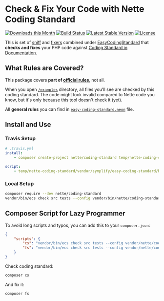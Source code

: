 # Check & Fix Your Code with Nette Coding Standard

[![Downloads this Month](https://img.shields.io/packagist/dm/nette/coding-standard.svg)](https://packagist.org/packages/nette/coding-standard)
[![Build Status](https://travis-ci.org/nette/coding-standard.svg?branch=master)](https://travis-ci.org/nette/coding-standard)
[![Latest Stable Version](https://img.shields.io/packagist/v/nette/coding-standard.svg)](https://github.com/nette/coding-standard/releases)
[![License](https://img.shields.io/badge/license-MIT-blue.svg)](/LICENSE)


This is set of [sniff](https://github.com/squizlabs/PHP_CodeSniffer) and [fixers](https://github.com/FriendsOfPHP/PHP-CS-Fixer) combined under [EasyCodingStandard](https://github.com/Symplify/EasyCodingStandard) that **checks and fixes** your PHP code against [Coding Standard in Documentation](https://nette.org/en/coding-standard).


## What Rules are Covered?

This package covers **part of [official rules](https://nette.org/en/coding-standard)**, not all.

When you open [`/examples`](/examples) directory, all files you'll see are checked by this coding standard. The code might look invalid compared to Nette code you know, but it's only because this tool doesn't check it (yet).

All **general rules** you can find in [`easy-coding-standard.neon`](/easy-coding-standard.neon) file.


## Install and Use

### Travis Setup

```yaml
# .travis.yml
install:
    - composer create-project nette/coding-standard temp/nette-coding-standard

script:
    - temp/nette-coding-standard/vendor/symplify/easy-coding-standard/bin/ecs check src tests --config temp/nette-coding-standard/easy-coding-standard.neon
```


### Local Setup

```bash
composer require --dev nette/coding-standard
vendor/bin/ecs check src tests --config vendor/bin/nette/coding-standard/easy-coding-standard.neon
```


## Composer Script for Lazy Programmer

To avoid long scripts and typos, you can add this to your `composer.json`:

```json
{
    "scripts": {
        "cs": "vendor/bin/ecs check src tests --config vendor/nette/coding-standard/easy-coding-standard.neon",
        "fs": "vendor/bin/ecs check src tests --config vendor/nette/coding-standard/easy-coding-standard.neon --fix"
    }
}
```

Check coding standard:

```bash
composer cs
```

And fix it:

```bash
composer fs
```

